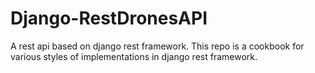 # Django-RestDronesAPI
A rest api based on django rest framework. 
This repo is a cookbook for various styles of implementations in django rest framework.
